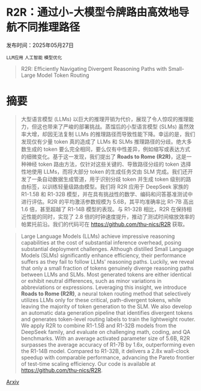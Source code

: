 # R2R：通过小-大模型令牌路由高效地导航不同推理路径

发布时间：2025年05月27日

`LLM应用` `人工智能` `模型优化`

> R2R: Efficiently Navigating Divergent Reasoning Paths with Small-Large Model Token Routing

# 摘要

> 大型语言模型 (LLMs) 以巨大的推理开销为代价，展现了令人惊叹的推理能力，但这也带来了严峻的部署挑战。蒸馏后的小型语言模型 (SLMs) 虽然效率大增，却因无法复制 LLMs 的推理路径而导致性能下降。幸运的是，我们发现仅有少量 token 真的造成了 LLMs 和 SLMs 推理路径的分歧。绝大多数生成的 token 要么完全相同，要么仅有中性差异，例如缩写或表达方式的细微变化。基于这一发现，我们提出了 **Roads to Rome (R2R)**，这是一种神经 token 路由方法，仅针对这些关键的、导致路径分歧的 token 选择性地使用 LLMs，而将大部分 token 的生成任务交由 SLM 完成。我们还开发了一条自动数据生成管道，用于识别分歧 token 并生成 token 级别的路由标签，以训练轻量级路由模型。我们将 R2R 应用于 DeepSeek 家族的 R1-1.5B 和 R1-32B 模型，并在具有挑战性的数学、编码和问答基准测试中进行评估。R2R 的平均激活参数规模为 5.6B，其平均准确率比 R1-7B 高出 1.6 倍，甚至超越了 R1-14B 模型的表现。与 R1-32B 相比，R2R 在保持相近性能的同时，实现了 2.8 倍的时钟速度提升，推动了测试时间缩放效率的帕累托前沿。我们的代码可在 https://github.com/thu-nics/R2R 获取。

> Large Language Models (LLMs) achieve impressive reasoning capabilities at the cost of substantial inference overhead, posing substantial deployment challenges. Although distilled Small Language Models (SLMs) significantly enhance efficiency, their performance suffers as they fail to follow LLMs' reasoning paths. Luckily, we reveal that only a small fraction of tokens genuinely diverge reasoning paths between LLMs and SLMs. Most generated tokens are either identical or exhibit neutral differences, such as minor variations in abbreviations or expressions. Leveraging this insight, we introduce **Roads to Rome (R2R)**, a neural token routing method that selectively utilizes LLMs only for these critical, path-divergent tokens, while leaving the majority of token generation to the SLM. We also develop an automatic data generation pipeline that identifies divergent tokens and generates token-level routing labels to train the lightweight router. We apply R2R to combine R1-1.5B and R1-32B models from the DeepSeek family, and evaluate on challenging math, coding, and QA benchmarks. With an average activated parameter size of 5.6B, R2R surpasses the average accuracy of R1-7B by 1.6x, outperforming even the R1-14B model. Compared to R1-32B, it delivers a 2.8x wall-clock speedup with comparable performance, advancing the Pareto frontier of test-time scaling efficiency. Our code is available at https://github.com/thu-nics/R2R.

[Arxiv](https://arxiv.org/abs/2505.21600)